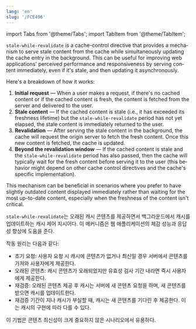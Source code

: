 ```yaml
---
lang: 'en'
slug: '/FCE496'
---
```


import Tabs from '@theme/Tabs';
import TabItem from '@theme/TabItem';

<Tabs groupId='lang' queryString>
<TabItem value='en' label='English 🇺🇸' lang='en-US' default>
<div lang='en-US'>

`stale-while-revalidate` is a cache-control directive that provides a mechanism to serve stale content from the cache while simultaneously updating the cache entry in the background. This can be useful for improving web applications' perceived performance and responsiveness by serving content immediately, even if it's stale, and then updating it asynchronously.

Here's a breakdown of how it works:

1. **Initial request** — When a user makes a request, if there's no cached content or if the cached content is fresh, the content is fetched from the server and delivered to the user.
2. **Stale content** — If the cached content is stale (i.e., it has exceeded its freshness lifetime) but the `stale-while-revalidate` period has not yet elapsed, the stale content is immediately returned to the user.
3. **Revalidation** — After serving the stale content in the background, the cache will request the origin server to fetch the fresh content. Once this new content is fetched, the cache is updated.
4. **Beyond the revalidation window** — If the cached content is stale and the `stale-while-revalidate` period has also passed, then the cache will typically wait for the fresh content before serving it to the user (this behavior might depend on other cache control directives and the cache's specific implementation).

This mechanism can be beneficial in scenarios where you prefer to have slightly outdated content displayed immediately rather than waiting for the most up-to-date content, especially when the freshness of the content isn't critical.

</div>
</TabItem>
<TabItem value='ko' label='한국어 🇰🇷' lang='ko-KR'>
<div lang='ko-KR'>

`stale-while-revalidate`는 오래된 캐시 콘텐츠를 제공하면서 백그라운드에서 캐시를 업데이트하는 캐시 제어 지시어다. 이 메커니즘은 웹 애플리케이션의 체감 성능과 응답성 향상에 도움을 준다.

작동 원리는 다음과 같다:

- 초기 요청: 사용자 요청 시 캐시에 콘텐츠가 없거나 최신일 경우 서버에서 콘텐츠를 가져와 사용자에게 제공한다.
- 오래된 콘텐츠: 캐시 콘텐츠가 오래되었지만 유효성 검사 기간 내라면 즉시 사용자에게 제공한다.
- 재검증: 오래된 콘텐츠 제공 후 캐시는 서버에 새 콘텐츠 요청을 하며, 새 콘텐츠를 받으면 캐시를 업데이트한다.
- 재검증 기간이 지나 캐시가 부실할 때, 캐시는 새 콘텐츠를 기다린 후 제공한다. 이는 캐시의 구현에 따라 다를 수 있다.

이 기법은 콘텐츠 최신성이 크게 중요하지 않은 시나리오에서 유용하다.

</div>
</TabItem>
</Tabs>
